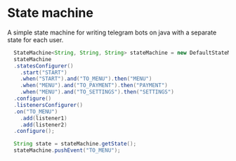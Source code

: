 # State machine
<p>
  A simple state machine for writing telegram bots on java with a separate state for each user.
</p>

```java
  StateMachine<String, String, String> stateMachine = new DefaultStateMachine<>();
  stateMachine
  .statesConfigurer()
    .start("START")
    .when("START").and("TO_MENU").then("MENU")
    .when("MENU").and("TO_PAYMENT").then("PAYMENT")
    .when("MENU").and("TO_SETTINGS").then("SETTINGS")
  .configure()
  .listenersConfigurer()
  .on("TO_MENU")
    .add(listener1)
    .add(listener2)
  .configure();
```

```java
  String state = stateMachine.getState();
  stateMachine.pushEvent("TO_MENU");
```

